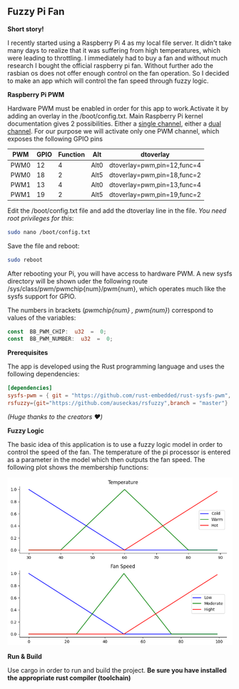 ## Fuzzy Pi Fan

**Short story!**

I recently started using a Raspberry Pi 4 as my local file server. It didn't take many days to realize that it was suffering from high temperatures, which were leading to throttling. I immediately had to buy a fan and without much research I bought the official raspberry pi fan. Without further ado the rasbian os does not offer enough control on the fan operation. So I decided to make an app which will control the fan speed through fuzzy logic.

**Raspberry Pi PWM**

Hardware PWM must be enabled in order for this app to work.Activate it by adding an overlay in the /boot/config.txt. Main Raspberry Pi kernel documentation gives 2 possibilities. Either a [single channel](https://github.com/raspberrypi/linux/blob/04c8e47067d4873c584395e5cb260b4f170a99ea/arch/arm/boot/dts/overlays/README#L925), either a [dual channel](https://github.com/raspberrypi/linux/blob/04c8e47067d4873c584395e5cb260b4f170a99ea/arch/arm/boot/dts/overlays/README#L944). For our purpose we will activate only one PWM channel, which exposes the following GPIO pins

| PWM  | GPIO | Function | Alt  | dtoverlay                   |
| ---- | ---- | -------- | ---- | --------------------------- |
| PWM0 | 12   | 4        | Alt0 | dtoverlay=pwm,pin=12,func=4 |
| PWM0 | 18   | 2        | Alt5 | dtoverlay=pwm,pin=18,func=2 |
| PWM1 | 13   | 4        | Alt0 | dtoverlay=pwm,pin=13,func=4 |
| PWM1 | 19   | 2        | Alt5 | dtoverlay=pwm,pin=19,func=2 |

Edit the /boot/config.txt file and add the dtoverlay line in the file. _You need root privileges for this_:

```bash
sudo nano /boot/config.txt
```

Save the file and reboot:

```bash
sudo reboot
```

After rebooting your Pi, you will have access to hardware PWM. A new sysfs directory will be shown uder the following route /sys/class/pwm/pwmchip{num}/pwm{num}, which operates much like the sysfs support for GPIO.

The numbers in brackets (*pwmchip{num} , pwm{num}*) correspond to values of the variables:

```rust
const  BB_PWM_CHIP:  u32  =  0;
const  BB_PWM_NUMBER:  u32  =  0;
```

**Prerequisites**

The app is developed using the Rust programming language and uses the following dependencies:

```toml
[dependencies]
sysfs-pwm = { git = "https://github.com/rust-embedded/rust-sysfs-pwm", branch = "master" }
rsfuzzy={git="https://github.com/auseckas/rsfuzzy",branch = "master"}
```

_(Huge thanks to the creators ❤️)_

**Fuzzy Logic**

The basic idea of this application is to use a fuzzy logic model in order to control the speed of the fan. The temperature of the pi processor is entered as a parameter in the model which then outputs the fan speed. The following plot shows the membership functions:

![plot](./images/mf_plot.png)

**Run & Build**

Use cargo in order to run and build the project. **Be sure you have installed the appropriate rust compiler (toolchain)** 
